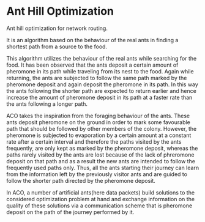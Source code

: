 Ant Hill Optimization
=====================

Ant hill optimization for network routing.

It is an algorithm based on the behaviour of the real ants in finding a shortest path from a source to the food.

This algorithm utilizes the behaviour of the real ants while searching for the food. It has been observed that the ants deposit a certain amount of pheromone in its path while traveling from its nest to the food. Again while returning, the ants are subjected to follow the same path marked by the pheromone deposit and again deposit the pheromone in its path. In this way the ants following the shorter path are expected to return earlier and hence increase the amount of pheromone deposit in its path at a faster rate than the ants following a longer path.

ACO takes the inspiration from the foraging behaviour of the ants. These ants deposit pheromone on the ground in order to mark some favourable path that should be followed by other members of the colony. However, the pheromone is subjected to evaporation by a certain amount at a constant rate after a certain interval and therefore the paths visited by the ants frequently, are only kept as marked by the pheromone deposit, whereas the paths rarely visited by the ants are lost because of the lack of phreromone deposit on that path and as a result the new ants are intended to follow the frequently used paths only. Thus, all the ants starting their journey can learn from the information left by the previously visitor ants and are guided to follow the shorter path directed by the pheromone deposit.

In ACO, a number of artificial ants(here data packets) build solutions to the considered optimization problem at hand and exchange information on the quality of these solutions via a communication scheme that is pheromone deposit on the path of the journey performed by it.
